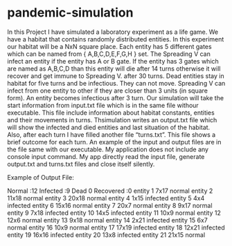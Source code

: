 # pandemic-simulation
 In this Project I have simulated a laboratory experiment as a life game. We have a habitat that contains randomly distributed entities. In this experiment our habitat will be a NxN square place. Each entity has 5 different gates which can be named from { A,B,C,D,E,F,G,H } set. The Spreading V can infect an entity if the entity has A or B gate. If the entity has 3 gates which are named as A,B,C,D than this entity will die after 14 turns otherwise it will recover and get immune to Spreading V. after 30 turns. Dead entities stay in habitat for five turns and be infectious. They can not move. Spreading V can infect from one entity to other if they are closer than 3 units (in square form). An entity becomes infectious after 3 turn. Our simulation will take the start information from input.txt file which is in the same file withour executable. This file include information about habitat constants, entities and their movements in turns. Thsimulation writes an output.txt file which will show the infected and died entities and last situation of the habitat. Also, after each turn I have filled another file “turns.txt”. This file shows a brief outcome for each turn. An example of the input and output files are in the file same with our executable. My application does not include any console input command. My app directly read the input file, generate output.txt and turns.txt files and close itself silently.


Example of Output File:

Normal    :12
Infected  :9
Dead      0
Recovered :0
entity 1 7x17 normal
entity 2 11x18 normal
entity 3 20x18 normal
entity 4 1x15 infected
entity 5 4x4 infected
entity 6 15x16 normal
entity 7 20x7 normal
entity 8 9x17 normal
entity 9 7x18 infected
entity 10 14x5 infected
entity 11 10x9 normal
entity 12 12x6 normal
entity 13 9x18 normal
entity 14 2x21 infected
entity 15 6x7 normal
entity 16 10x9 normal
entity 17 17x19 infected
entity 18 12x21 infected
entity 19 16x16 infected
entity 20 13x8 infected
entity 21 21x15 normal

